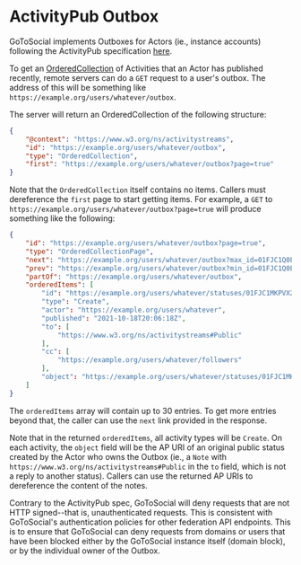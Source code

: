 # ActivityPub Outbox

GoToSocial implements Outboxes for Actors (ie., instance accounts) following the ActivityPub specification [here](https://www.w3.org/TR/activitypub/#outbox).

To get an [OrderedCollection](https://www.w3.org/TR/activitystreams-vocabulary/#dfn-orderedcollection) of Activities that an Actor has published recently, remote servers can do a `GET` request to a user's outbox. The address of this will be something like `https://example.org/users/whatever/outbox`.

The server will return an OrderedCollection of the following structure:

```json
{
    "@context": "https://www.w3.org/ns/activitystreams",
    "id": "https://example.org/users/whatever/outbox",
    "type": "OrderedCollection",
    "first": "https://example.org/users/whatever/outbox?page=true"
}
```

Note that the `OrderedCollection` itself contains no items. Callers must dereference the `first` page to start getting items. For example, a `GET` to `https://example.org/users/whatever/outbox?page=true` will produce something like the following:

```json
{
    "id": "https://example.org/users/whatever/outbox?page=true",
    "type": "OrderedCollectionPage",
    "next": "https://example.org/users/whatever/outbox?max_id=01FJC1Q0E3SSQR59TD2M1KP4V8&page=true",
    "prev": "https://example.org/users/whatever/outbox?min_id=01FJC1Q0E3SSQR59TD2M1KP4V8&page=true",
    "partOf": "https://example.org/users/whatever/outbox",
    "orderedItems": [
        "id": "https://example.org/users/whatever/statuses/01FJC1MKPVX2VMWP2ST93Q90K7/activity",
        "type": "Create",
        "actor": "https://example.org/users/whatever",
        "published": "2021-10-18T20:06:18Z",
        "to": [
            "https://www.w3.org/ns/activitystreams#Public"
        ],
        "cc": [
            "https://example.org/users/whatever/followers"
        ],
        "object": "https://example.org/users/whatever/statuses/01FJC1MKPVX2VMWP2ST93Q90K7"
    ]
}
```

The `orderedItems` array will contain up to 30 entries. To get more entries beyond that, the caller can use the `next` link provided in the response.

Note that in the returned `orderedItems`, all activity types will be `Create`. On each activity, the `object` field will be the AP URI of an original public status created by the Actor who owns the Outbox (ie., a `Note` with `https://www.w3.org/ns/activitystreams#Public` in the `to` field, which is not a reply to another status). Callers can use the returned AP URIs to dereference the content of the notes.

Contrary to the ActivityPub spec, GoToSocial will deny requests that are not HTTP signed--that is, unauthenticated requests. This is consistent with GoToSocial's authentication policies for other federation API endpoints. This is to ensure that GoToSocial can deny requests from domains or users that have been blocked either by the GoToSocial instance itself (domain block), or by the individual owner of the Outbox.
